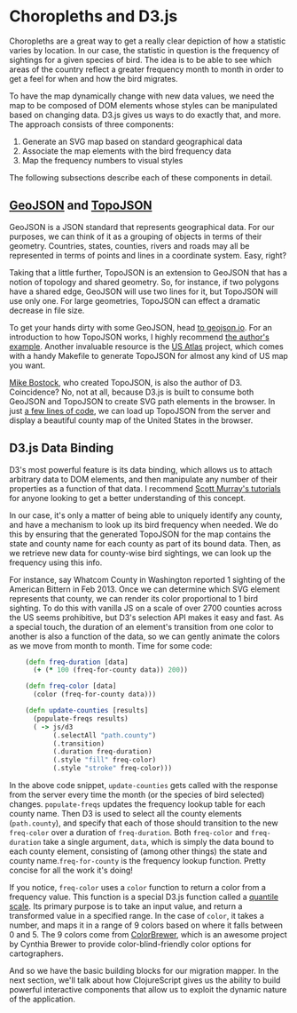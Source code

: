 # Choropleths and D3.js

Choropleths are a great way to get a really clear depiction of how a statistic
varies by location. In our case, the statistic in question is the frequency of
sightings for a given species of bird. The idea is to be able to see which
areas of the country reflect a greater frequency month to month in order to get
a feel for when and how the bird migrates.

To have the map dynamically change with new data values, we need the map to be
composed of DOM elements whose styles can be manipulated based on changing
data. D3.js gives us ways to do exactly that, and more. The approach consists
of three components:
  1. Generate an SVG map based on standard geographical data
  1. Associate the map elements with the bird frequency data
  1. Map the frequency numbers to visual styles

The following subsections describe each of these components in detail.

## [GeoJSON](http://geojson.org/) and [TopoJSON](https://github.com/mbostock/topojson)

GeoJSON is a JSON standard that represents geographical data. For our purposes,
we can think of it as a grouping of objects in terms of their geometry.
Countries, states, counties, rivers and roads may all be represented in terms
of points and lines in a coordinate system. Easy, right?

Taking that a little further, TopoJSON is an extension to GeoJSON that has a
notion of topology and shared geometry. So, for instance, if two polygons have
a shared edge, GeoJSON will use two lines for it, but TopoJSON will use only
one. For large geometries, TopoJSON can effect a dramatic decrease in file size.

To get your hands dirty with some GeoJSON, head [to geojson.io](http://geojson.io). For
an introduction to how TopoJSON works, I highly recommend
[the author's example](http://bost.ocks.org/mike/map/). Another invaluable resource
is the [US Atlas](https://github.com/mbostock/us-atlas) project, which comes with a
handy Makefile to generate TopoJSON for almost any kind of US map you want.

[Mike Bostock](http://twitter.com/mbostock), who created TopoJSON, is also the
author of D3. Coincidence? No, not at all, because D3.js is built to consume
both GeoJSON and TopoJSON to create SVG path elements in the browser. In just
[a few lines of code](http://bl.ocks.org/mbostock/4136647), we can load up
TopoJSON from the server and display a beautiful county map of the United
States in the browser.

## D3.js Data Binding

D3's most powerful feature is its data binding, which allows us to attach
arbitrary data to DOM elements, and then manipulate any number of their
properties as a function of that data. I recommend [Scott Murray's
tutorials](http://alignedleft.com/tutorials) for anyone looking to get a better
understanding of this concept.

In our case, it's only a matter of being able to uniquely identify any county,
and have a mechanism to look up its bird frequency when needed. We do this by
ensuring that the generated TopoJSON for the map contains the state and county
name for each county as part of its bound data. Then, as we retrieve new data
for county-wise bird sightings, we can look up the frequency using this info.

For instance, say Whatcom County in Washington reported 1 sighting of the
American Bittern in Feb 2013. Once we can determine which SVG element
represents that county, we can render its color proportional to 1 bird
sighting. To do this with vanilla JS on a scale of over 2700 counties across
the US seems prohibitive, but D3's selection API makes it easy and fast. As
a special touch, the duration of an element's transition from one color to
another is also a function of the data, so we can gently animate the colors
as we move from month to month. Time for some code:

```clojure
    (defn freq-duration [data]
      (+ (* 100 (freq-for-county data)) 200))

    (defn freq-color [data]
      (color (freq-for-county data)))

    (defn update-counties [results]
      (populate-freqs results)
      ( -> js/d3
           (.selectAll "path.county")
           (.transition)
           (.duration freq-duration)
           (.style "fill" freq-color)
           (.style "stroke" freq-color)))
```

In the above code snippet, `update-counties` gets called with the response from
the server every time the month (or the species of bird selected) changes.
`populate-freqs` updates the frequency lookup table for each county name. Then
D3 is used to select all the county elements (`path.county`), and specify that
each of those should transition to the new `freq-color` over a duration of
`freq-duration`.  Both `freq-color` and `freq-duration` take a single argument,
`data`, which is simply the data bound to each county element, consisting of
(among other things) the state and county name.`freq-for-county` is the
frequency lookup function. Pretty concise for all the work it's doing!

If you notice, `freq-color` uses a `color` function to return a color from a
frequency value. This function is a special D3.js function called a [quantile
scale](https://github.com/mbostock/d3/wiki/Quantitative-Scales#quantile-scales).
Its primary purpose is to take an input value, and return a transformed value
in a specified range. In the case of `color`, it takes a number, and maps it in
a range of 9 colors based on where it falls between 0 and 5. The 9 colors come
from [ColorBrewer](http://colorbrewer2.org/), which is an awesome project by
Cynthia Brewer to provide color-blind-friendly color options for cartographers.

And so we have the basic building blocks for our migration mapper. In the next
section, we'll talk about how ClojureScript gives us the ability to build
powerful interactive components that allow us to exploit the dynamic nature of
the application.
